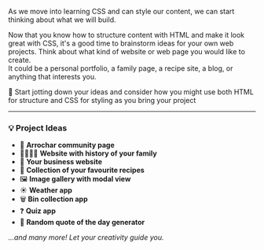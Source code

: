 As we move into learning CSS and can style our content, we can start thinking about what we will build.  
  
Now that you know how to structure content with HTML and make it look great with CSS, it's a good time to brainstorm ideas for your own web projects. Think about what kind of website or web page you would like to create.  
It could be a personal portfolio, a family page, a recipe site, a blog, or anything that interests you.

📝 Start jotting down your ideas and consider how you 
might use both HTML for structure and CSS for styling 
as you bring your project


---

### 💡 Project Ideas

- 🏡 **Arrochar community page**
- 👨‍👩‍👧‍👦 **Website with history of your family**
- 💼 **Your business website**
- 🍲 **Collection of your favourite recipes**
- 🖼️ **Image gallery with modal view**
- ☀️ **Weather app**
- 🗑️ **Bin collection app**
- ❓ **Quiz app**
- 💬 **Random quote of the day generator**

*...and many more! Let your creativity guide you.*
